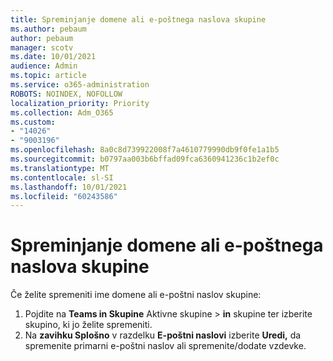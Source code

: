 ```yaml
---
title: Spreminjanje domene ali e-poštnega naslova skupine
ms.author: pebaum
author: pebaum
manager: scotv
ms.date: 10/01/2021
audience: Admin
ms.topic: article
ms.service: o365-administration
ROBOTS: NOINDEX, NOFOLLOW
localization_priority: Priority
ms.collection: Adm_O365
ms.custom:
- "14026"
- "9003196"
ms.openlocfilehash: 8a0c8d739922008f7a4610779990db9f0fe1a1b5
ms.sourcegitcommit: b0797aa003b6bffad09fca6360941236c1b2ef0c
ms.translationtype: MT
ms.contentlocale: sl-SI
ms.lasthandoff: 10/01/2021
ms.locfileid: "60243586"
---
```

# <a name="change-the-domain-or-email-address-of-a-group"></a>Spreminjanje domene ali e-poštnega naslova skupine

Če želite spremeniti ime domene ali e-poštni naslov skupine:

1. Pojdite na **Teams in Skupine** Aktivne skupine  >  **in** skupine ter izberite skupino, ki jo želite spremeniti.
1. Na **zavihku Splošno** v razdelku **E-poštni naslovi** izberite **Uredi,** da spremenite primarni e-poštni naslov ali spremenite/dodate vzdevke.